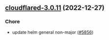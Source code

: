 

## [cloudflared-3.0.11](https://github.com/truecharts/charts/compare/cloudflared-3.0.10...cloudflared-3.0.11) (2022-12-27)

### Chore

- update helm general non-major ([#5856](https://github.com/truecharts/charts/issues/5856))
  
  